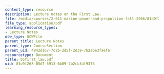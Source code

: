 ```yaml
---
content_type: resource
description: Lecture notes on the First Law.
file: /media/courses/2-611-marine-power-and-propulsion-fall-2006/81d9f26805d769136b097b2cb3df9376_05first_law.pdf
file_type: application/pdf
learning_resource_types:
- Lecture Notes
ocw_type: OCWFile
parent_title: Lecture Notes
parent_type: CourseSection
parent_uid: 4842d167-7d2b-2d5f-2d39-7b2abe3faef6
resourcetype: Document
title: 05first_law.pdf
uid: 81d9f268-05d7-6913-6b09-7b2cb3df9376
---
```

